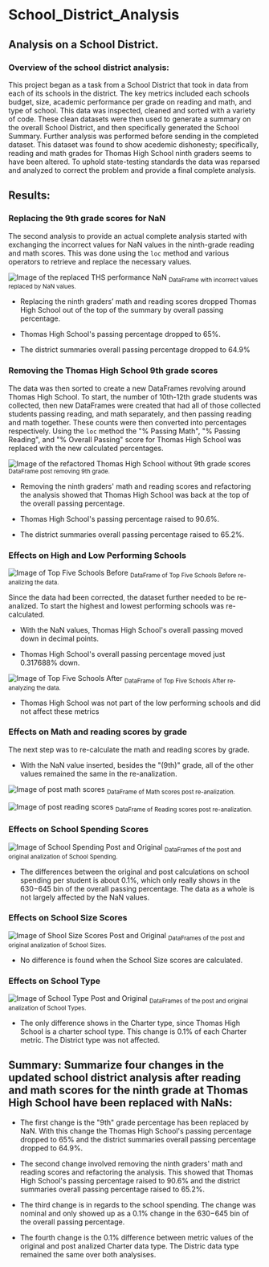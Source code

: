 # School_District_Analysis

## Analysis on a School District.

### Overview of the school district analysis:

This project began as a task from a School District that took in data from each of its schools in the district. The key metrics included each schools budget, size, academic performance per grade on reading and math, and type of school. This data was inspected, cleaned and sorted with a variety of code. These clean datasets were then used to generate a summary on the overall School District, and then specifically generated the School Summary. Further analysis was performed before sending in the completed dataset. This dataset was found to show acedemic dishonesty; specifically, reading and math grades for Thomas High School ninth graders seems to have been altered. To uphold state-testing standards the data was reparsed and analyzed to correct the problem and provide a final complete analysis.


## Results:

### Replacing the 9th grade scores for NaN

The second analysis to provide an actual complete analysis started with exchanging the incorrect values for NaN values in the ninth-grade reading and math scores. This was done using the `loc` method and various operators to retrieve and replace the necessary values.

![Image of the replaced THS performance NaN](/Resources/THS_ninth_grade_fix_NaN.png)
<sub>DataFrame with incorrect values replaced by NaN values.</sub>


- Replacing the ninth graders’ math and reading scores dropped Thomas High School out of the top of the summary by overall passing percentage.

- Thomas High School's passing percentage dropped to 65%.

- The district summaries overall passing percentage dropped to 64.9%


### Removing the Thomas High School 9th grade scores

The data was then sorted to create a new DataFrames revolving around Thomas High School. To start, the number of 10th-12th grade students was collected, then new DataFrames were created that had all of those collected students passing reading, and math separately, and then passing reading and math together. These counts were then converted into percentages respectively. Using the `loc` method the "% Passing Math", "% Passing Reading", and "% Overall Passing" score for Thomas High School was replaced with the new calculated percentages.

![Image of the refactored Thomas High School without 9th grade scores](/Resources/THS_school_summary_analysis_post_removing_9th_grade.png)
<sub>DataFrame post removing 9th grade.</sub>


- Removing the ninth graders' math and reading scores and refactoring the analysis showed that Thomas High School was back at the top of the overall passing percentage.

- Thomas High School's passing percentage raised to 90.6%.

- The district summaries overall passing percentage raised to 65.2%.

### Effects on High and Low Performing Schools

![Image of Top Five Schools Before](/Resources/Top_five_schools_before.png)
<sub>DataFrame of Top Five Schools Before re-analizing the data.</sub>


Since the data had been corrected, the dataset further needed to be re-analized. To start the highest and lowest performing schools was re-calculated.

- With the NaN values, Thomas High School's overall passing moved down in decimal points.

- Thomas High School's overall passing percentage moved just 0.317688% down.

![Image of Top Five Schools After](/Resources/Top_five_schools.png)
<sub>DataFrame of Top Five Schools After re-analyzing the data.</sub>


- Thomas High School was not part of the low performing schools and did not affect these metrics

### Effects on Math and reading scores by grade

The next step was to re-calculate the math and reading scores by grade.

- With the NaN value inserted, besides the "(9th)" grade, all of the other values remained the same in the re-analization.

![Image of post math scores](/Resources/Post_math_scores.png)
<sub>DataFrame of Math scores post re-analization.</sub>


![Image of post reading scores](/Resources/Post_reading_scores.png)
<sub>DataFrame of Reading scores post re-analization.</sub>


### Effects on School Spending Scores

![Image of School Spending Post and Original](/Resources/School_spending_post_original.png)
<sub>DataFrames of the post and original analization of School Spending.</sub>


- The differences between the original and post calculations on school spending per student is about 0.1%, which only really shows in the $630-$645 bin of the overall passing percentage. The data as a whole is not largely affected by the NaN values.


### Effects on School Size Scores

![Image of Shool Size Scores Post and Original](/Resources/School_size_post_og.png)
<sub>DataFrames of the post and original analization of School Sizes.</sub>


- No difference is found when the School Size scores are calculated.

### Effects on School Type

![Image of School Type Post and Original](/Resources/School_type_post_og.png)
<sub>DataFrames of the post and original analization of School Types.</sub>


- The only difference shows in the Charter type, since Thomas High School is a charter school type. This change is 0.1% of each Charter metric. The District type was not affected.


## Summary: Summarize four changes in the updated school district analysis after reading and math scores for the ninth grade at Thomas High School have been replaced with NaNs:

- The first change is the "9th" grade percentage has been replaced by NaN. With this change the Thomas High School's passing percentage dropped to 65% and the district summaries overall passing percentage dropped to 64.9%.

- The second change involved removing the ninth graders' math and reading scores and refactoring the analysis. This showed that Thomas High School's passing percentage raised to 90.6% and the district summaries overall passing percentage raised to 65.2%.

- The third change is in regards to the school spending. The change was nominal and only showed up as a 0.1% change in the $630-$645 bin of the overall passing percentage.

- The fourth change is the 0.1% difference between metric values of the original and post analized Charter data type. The Distric data type remained the same over both analysises.

